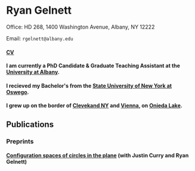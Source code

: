 # Ryan Gelnett

Office: HD 268, 1400 Washington Avenue, Albany, NY 12222

Email: `rgelnett@albany.edu`

#### [CV]()

#### I am currently a PhD Candidate & Graduate Teaching Assistant at the [University at Albany](https://www.albany.edu/math).
#### I recieved my Bachelor's from the [State University of New York at Oswego](https://ww1.oswego.edu/mathematics/).
#### I grew up on the border of [Clevekand NY](https://en.wikipedia.org/wiki/Cleveland,_New_York) and [Vienna](https://en.wikipedia.org/wiki/Vienna,_New_York), on [Onieda Lake](https://en.wikipedia.org/wiki/Oneida_Lake).

## Publications
### Preprints
#### [Configuration spaces of circles in the plane](https://arxiv.org/abs/2411.04800)  (with Justin Curry and Ryan Gelnett)
